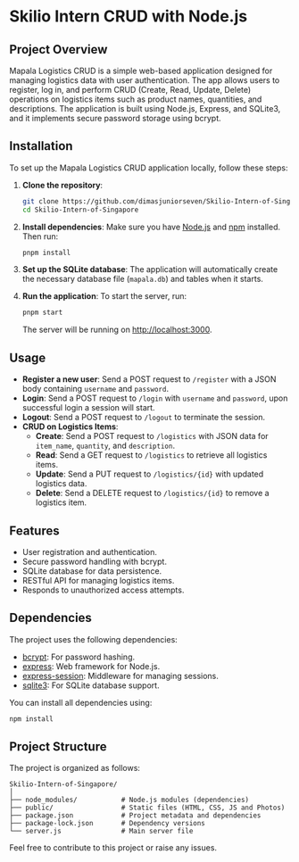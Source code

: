 # Skilio Intern CRUD with Node.js

## Project Overview
Mapala Logistics CRUD is a simple web-based application designed for managing logistics data with user authentication. The app allows users to register, log in, and perform CRUD (Create, Read, Update, Delete) operations on logistics items such as product names, quantities, and descriptions. The application is built using Node.js, Express, and SQLite3, and it implements secure password storage using bcrypt.

## Installation
To set up the Mapala Logistics CRUD application locally, follow these steps:

1. **Clone the repository**:
   ```bash
   git clone https://github.com/dimasjuniorseven/Skilio-Intern-of-Singapore.git
   cd Skilio-Intern-of-Singapore
   ```

2. **Install dependencies**:
   Make sure you have [Node.js](https://nodejs.org/) and [npm](https://www.npmjs.com/) installed. Then run:
   ```bash
   pnpm install
   ```

3. **Set up the SQLite database**:
   The application will automatically create the necessary database file (`mapala.db`) and tables when it starts.

4. **Run the application**:
   To start the server, run:
   ```bash
   pnpm start
   ```
   The server will be running on [http://localhost:3000](http://localhost:3000).

## Usage
- **Register a new user**: Send a POST request to `/register` with a JSON body containing `username` and `password`.
- **Login**: Send a POST request to `/login` with `username` and `password`, upon successful login a session will start.
- **Logout**: Send a POST request to `/logout` to terminate the session.
- **CRUD on Logistics Items**:
  - **Create**: Send a POST request to `/logistics` with JSON data for `item_name`, `quantity`, and `description`.
  - **Read**: Send a GET request to `/logistics` to retrieve all logistics items.
  - **Update**: Send a PUT request to `/logistics/{id}` with updated logistics data.
  - **Delete**: Send a DELETE request to `/logistics/{id}` to remove a logistics item.

## Features
- User registration and authentication.
- Secure password handling with bcrypt.
- SQLite database for data persistence.
- RESTful API for managing logistics items.
- Responds to unauthorized access attempts.

## Dependencies
The project uses the following dependencies:
- [bcrypt](https://www.npmjs.com/package/bcrypt): For password hashing.
- [express](https://www.npmjs.com/package/express): Web framework for Node.js.
- [express-session](https://www.npmjs.com/package/express-session): Middleware for managing sessions.
- [sqlite3](https://www.npmjs.com/package/sqlite3): For SQLite database support.

You can install all dependencies using:
```bash
npm install
```

## Project Structure
The project is organized as follows:

```
Skilio-Intern-of-Singapore/
│
├── node_modules/           # Node.js modules (dependencies)
├── public/                 # Static files (HTML, CSS, JS and Photos)
├── package.json            # Project metadata and dependencies
├── package-lock.json       # Dependency versions
└── server.js               # Main server file
```

Feel free to contribute to this project or raise any issues.
